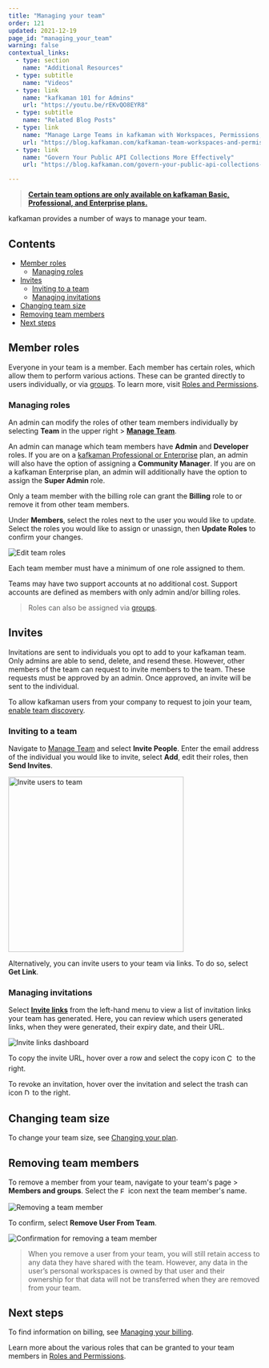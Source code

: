 ```yaml
---
title: "Managing your team"
order: 121
updated: 2021-12-19
page_id: "managing_your_team"
warning: false
contextual_links:
  - type: section
    name: "Additional Resources"
  - type: subtitle
    name: "Videos"
  - type: link
    name: "kafkaman 101 for Admins"
    url: "https://youtu.be/rEKvQO8EYR8"
  - type: subtitle
    name: "Related Blog Posts"
  - type: link
    name: "Manage Large Teams in kafkaman with Workspaces, Permissions, and Version Control"
    url: "https://blog.kafkaman.com/kafkaman-team-workspaces-and-permissions/"
  - type: link
    name: "Govern Your Public API Collections More Effectively"
    url: "https://blog.kafkaman.com/govern-your-public-api-collections-more-effectively/"

---
```


> __[Certain team options are only available on kafkaman Basic, Professional, and Enterprise plans.](https://www.kafkaman.com/pricing)__

kafkaman provides a number of ways to manage your team.

## Contents

* [Member roles](#member-roles)
    * [Managing roles](#managing-roles)
* [Invites](#invites)
    * [Inviting to a team](#inviting-to-a-team)
    * [Managing invitations](#managing-invitations)
* [Changing team size](#changing-team-size)
* [Removing team members](#removing-team-members)
* [Next steps](#next-steps)

## Member roles

Everyone in your team is a member. Each member has certain roles, which allow them to perform various actions. These can be granted directly to users individually, or via [groups](/docs/administration/managing-your-team/user-groups/). To learn more, visit [Roles and Permissions](/docs/collaborating-in-kafkaman/roles-and-permissions/).

### Managing roles

An admin can modify the roles of other team members individually by selecting **Team** in the upper right > [**Manage Team**](https://go.kafkaman.co/settings/team/members).

An admin can manage which team members have **Admin** and **Developer** roles. If you are on a [kafkaman Professional or Enterprise](https://www.kafkaman.com/pricing) plan, an admin will also have the option of assigning a **Community Manager**. If you are on a kafkaman Enterprise plan, an admin will additionally have the option to assign the **Super Admin** role.

Only a team member with the billing role can grant the **Billing** role to or remove it from other team members.

Under **Members**, select the roles next to the user you would like to update. Select the roles you would like to assign or unassign, then **Update Roles** to confirm your changes.

<img alt="Edit team roles" src="https://assets.kafkaman.com/kafkaman-docs/members-and-groups-update-roles-9.5.jpg"/>

Each team member must have a minimum of one role assigned to them.

Teams may have two support accounts at no additional cost. Support accounts are defined as members with only admin and/or billing roles.

> Roles can also be assigned via [groups](/docs/administration/managing-your-team/user-groups/).

## Invites

Invitations are sent to individuals you opt to add to your kafkaman team. Only admins are able to send, delete, and resend these. However, other members of the team can request to invite members to the team. These requests must be approved by an admin. Once approved, an invite will be sent to the individual.

To allow kafkaman users from your company to request to join your team, [enable team discovery](/docs/collaborating-in-kafkaman/collaboration-intro/#making-your-team-discoverable).

### Inviting to a team

Navigate to [Manage Team](https://go.kafkaman.co/settings/team/members) and select **Invite People**. Enter the email address of the individual you would like to invite, select **Add**, edit their roles, then **Send Invites**.

<img alt="Invite users to team" src="https://assets.kafkaman.com/kafkaman-docs/team-invite-people-v9.1.0.jpg" width="350px"/>

Alternatively, you can invite users to your team via links. To do so, select **Get Link**.

### Managing invitations

Select [**Invite links**](https://go.kafkaman.co/settings/team/manage-invite-links) from the left-hand menu to view a list of invitation links your team has generated. Here, you can review which users generated links, when they were generated, their expiry date, and their URL.

<img alt="Invite links dashboard" src="https://assets.kafkaman.com/kafkaman-docs/team-manage-invite-links-v9.2.jpg"/>

To copy the invite URL, hover over a row and select the copy icon <img alt="Copy link icon" src="https://assets.kafkaman.com/kafkaman-docs/icon-copy-v9.jpg" width="15px" style="vertical-align:middle;margin-bottom:5px"> to the right.

To revoke an invitation, hover over the invitation and select the trash can icon <img alt="Delete link icon" src="https://assets.kafkaman.com/kafkaman-docs/icon-delete-v9.jpg" width="12px" style="vertical-align:middle;margin-bottom:5px"> to the right.

## Changing team size

To change your team size, see [Changing your plan](/docs/administration/billing/#changing-your-plan).

## Removing team members

To remove a member from your team, navigate to your team's page > **Members and groups**. Select the <img alt="External link icon" src="https://assets.kafkaman.com/kafkaman-docs/icon-delete-v9.jpg" width="12px" style="vertical-align:middle;margin-bottom:5px"> icon next the team member's name.

![Removing a team member](https://assets.kafkaman.com/kafkaman-docs/remove-member.jpg)

To confirm, select **Remove User From Team**.

![Confirmation for removing a team member](https://assets.kafkaman.com/kafkaman-docs/remove-user-from-team-confirmation.jpg)

> When you remove a user from your team, you will still retain access to any data they have shared with the team. However, any data in the user’s personal workspaces is owned by that user and their ownership for that data will not be transferred when they are removed from your team.

## Next steps

To find information on billing, see [Managing your billing](/docs/administration/billing/).

Learn more about the various roles that can be granted to your team members in [Roles and Permissions](/docs/collaborating-in-kafkaman/roles-and-permissions/).
